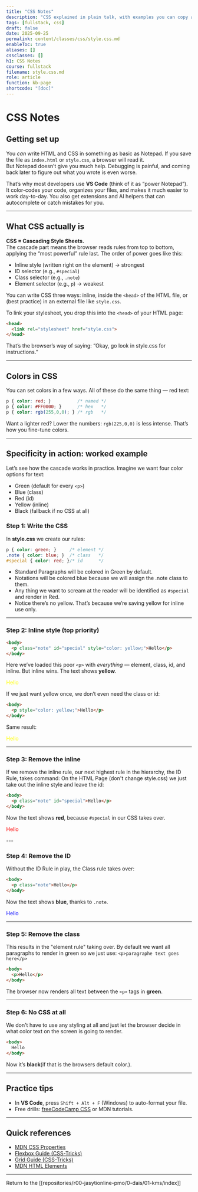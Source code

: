 ```yaml
---
title: "CSS Notes"
description: "CSS explained in plain talk, with examples you can copy and test right away."
tags: [fullstack, css]
draft: false
date: 2025-09-25
permalink: content/classes/css/style.css.md
enableToc: true
aliases: []
cssclasses: []
h1: CSS Notes
course: fullstack
filename: style.css.md
role: article
function: kb-page
shortcode: "[doc]"
---
```


# CSS Notes

## Getting set up
You *can* write HTML and CSS in something as basic as Notepad. If you save the file as `index.html` or `style.css`, a browser will read it.  
But Notepad doesn’t give you much help. Debugging is painful, and coming back later to figure out what you wrote is even worse.  

That’s why most developers use **VS Code** (think of it as “power Notepad”). It color-codes your code, organizes your files, and makes it much easier to work day-to-day. You also get extensions and AI helpers that can autocomplete or catch mistakes for you.  

---

## What CSS actually is
**CSS = Cascading Style Sheets.**  
The cascade part means the browser reads rules from top to bottom, applying the “most powerful” rule last. The order of power goes like this:

- Inline style (written right on the element) → strongest  
- ID selector (e.g., `#special`)  
- Class selector (e.g., `.note`)  
- Element selector (e.g., `p`) → weakest  

You can write CSS three ways: inline, inside the `<head>` of the HTML file, or (best practice) in an external file like `style.css`.  

To link your stylesheet, you drop this into the `<head>` of your HTML page:

```html
<head>
  <link rel="stylesheet" href="style.css">
</head>
````

That’s the browser’s way of saying: “Okay, go look in style.css for instructions.”

---

## Colors in CSS

You can set colors in a few ways. All of these do the same thing — red text:

```css
p { color: red; }          /* named */
p { color: #FF0000; }      /* hex   */
p { color: rgb(255,0,0); } /* rgb   */
```

Want a lighter red? Lower the numbers:
`rgb(225,0,0)` is less intense. That’s how you fine-tune colors.

---

## Specificity in action: worked example

Let’s see how the cascade works in practice. Imagine we want four color options for text:

* Green (default for every `<p>`)
* Blue (class)
* Red (id)
* Yellow (inline)
* Black (fallback if no CSS at all)

### Step 1: Write the CSS

In **style.css** we create our rules:

```css
p { color: green; }     /* element */
.note { color: blue; }  /* class   */
#special { color: red; }/* id      */
```
- Standard Paragraphs will be colored in Green by default.
- Notations will be colored blue because we will assign the .note class to them.
- Any thing we want to scream at the reader will be identified as `#special` and render in Red.
- Notice there’s no yellow. That’s because we’re saving yellow for inline use only.

---

### Step 2: Inline style (top priority)

```html
<body>  
  <p class="note" id="special" style="color: yellow;">Hello</p>
</body>  
```

Here we’ve loaded this poor `<p>` with *everything* — element, class, id, and inline.
But inline wins. The text shows **yellow**.
<p class="note" id="special" style="color: yellow;">Hello</p>
If we just want yellow once, we don’t even need the class or id:

```html
<body>  
  <p style="color: yellow;">Hello</p>
</body>
```

Same result: <p style="color: yellow;">Hello</p>

---

### Step 3: Remove the inline
If we remove the inline rule, our next highest rule in the hierarchy, the ID Rule, takes command:
On the HTML Page (don't change style.css) we  just take out the inline style and leave the id:

```html
<body>  
  <p class="note" id="special">Hello</p>
</body>  
```

Now the text shows **red**, because `#special` in our CSS takes over.
<p style="color: red">Hello</p>
---

### Step 4: Remove the ID 
Without the ID Rule in play, the Class rule takes over:

```html
<body>  
  <p class="note">Hello</p>
</body>  
```

Now the text shows **blue**, thanks to `.note`.
<p style="color: blue;">Hello</p>

---

### Step 5: Remove the class
This results in the "element rule" taking over.  By default we want all paragraphs to render in green so we just use: `<p>paragraphe text goes here</p>`

```html
<body>
  <p>Hello</p>
</body>  
```

The browser now renders all text between the `<p>` tags in **green**.

---

### Step 6: No CSS at all
We don't have to use any styling at all and just let the browser decide in what color text on the screen is going to render.

```html
<body>  
  Hello
</body>  
```

Now it’s **black**(if that is the browsers default color.).

---
## Practice tips

* In **VS Code**, press `Shift + Alt + F` (Windows) to auto-format your file.
* Free drills: [freeCodeCamp CSS](https://www.freecodecamp.org/learn) or MDN tutorials.

---

## Quick references

* [MDN CSS Properties](https://developer.mozilla.org/en-US/docs/Web/CSS/Reference)
* [Flexbox Guide (CSS-Tricks)](https://css-tricks.com/snippets/css/a-guide-to-flexbox/)
* [Grid Guide (CSS-Tricks)](https://css-tricks.com/snippets/css/complete-guide-grid/)
* [MDN HTML Elements](https://developer.mozilla.org/en-US/docs/Web/HTML/Element)

---

Return to the [[repositories/r00-jasytionline-pmo/0-dais/01-kms/index]]

```
